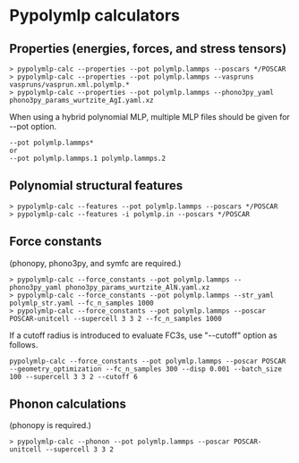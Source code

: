 # Pypolymlp calculators

## Properties (energies, forces, and stress tensors)

```
> pypolymlp-calc --properties --pot polymlp.lammps --poscars */POSCAR
> pypolymlp-calc --properties --pot polymlp.lammps --vaspruns vaspruns/vasprun.xml.polymlp.*
> pypolymlp-calc --properties --pot polymlp.lammps --phono3py_yaml phono3py_params_wurtzite_AgI.yaml.xz
```

When using a hybrid polynomial MLP, multiple MLP files should be given for --pot option.
```
--pot polymlp.lammps*
or
--pot polymlp.lammps.1 polymlp.lammps.2
```

## Polynomial structural features

```
> pypolymlp-calc --features --pot polymlp.lammps --poscars */POSCAR
> pypolymlp-calc --features -i polymlp.in --poscars */POSCAR
```

## Force constants

(phonopy, phono3py, and symfc are required.)
```
> pypolymlp-calc --force_constants --pot polymlp.lammps --phono3py_yaml phono3py_params_wurtzite_AlN.yaml.xz
> pypolymlp-calc --force_constants --pot polymlp.lammps --str_yaml polymlp_str.yaml --fc_n_samples 1000
> pypolymlp-calc --force_constants --pot polymlp.lammps --poscar POSCAR-unitcell --supercell 3 3 2 --fc_n_samples 1000
```
If a cutoff radius is introduced to evaluate FC3s, use "--cutoff" option as follows.
```
pypolymlp-calc --force_constants --pot polymlp.lammps --poscar POSCAR --geometry_optimization --fc_n_samples 300 --disp 0.001 --batch_size 100 --supercell 3 3 2 --cutoff 6
```

## Phonon calculations

(phonopy is required.)
```
> pypolymlp-calc --phonon --pot polymlp.lammps --poscar POSCAR-unitcell --supercell 3 3 2
```

